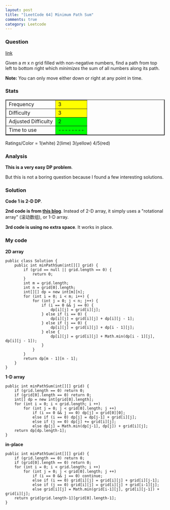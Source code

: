 ```yaml
---
layout: post
title: "[LeetCode 64] Minimum Path Sum"
comments: true
category: Leetcode
---
```


### Question

[link](http://oj.leetcode.com/problems/minimum-path-sum/)

<div class="question-content">
            <p></p><p>Given a <i>m</i> x <i>n</i> grid filled with non-negative numbers, find a path from top left to bottom right which <i>minimizes</i> the sum of all numbers along its path.</p>

<p><b>Note:</b> You can only move either down or right at any point in time.</p><p></p>
          </div>

### Stats

<table border="2">
	<tr>
		<td>Frequency</td>
		<td bgcolor="yellow">3</td>
	</tr>
	<tr>
		<td>Difficulty</td>
		<td bgcolor="yellow">3</td>
	</tr>
	<tr>
		<td>Adjusted Difficulty</td>
		<td bgcolor="lime">2</td>
	</tr>
	<tr>
		<td>Time to use</td>
		<td bgcolor="lime">--------</td>
	</tr>
</table>

Ratings/Color = 1(white) 2(lime) 3(yellow) 4/5(red)

### Analysis

**This is a very easy DP problem**.

But this is not a boring question because I found a few interesting solutions.

### Solution

**Code 1 is 2-D DP**.

**2nd code is from [this blog](http://fisherlei.blogspot.sg/2012/12/leetcode-minimum-path-sum.html)**. Instead of 2-D array, it simply uses a "rotational array" (滚动数组), or 1-D array.

**3rd code is using no extra space**. It works in place.

### My code

**2D array**

    public class Solution {
        public int minPathSum(int[][] grid) {
            if (grid == null || grid.length == 0) {
                return 0;
            }
            int m = grid.length;
            int n = grid[0].length;
            int[][] dp = new int[m][n];
            for (int i = 0; i < m; i++) {
                for (int j = 0; j < n; j++) {
                    if (i == 0 && j == 0) {
                        dp[i][j] = grid[i][j];
                    } else if (i == 0) {
                        dp[i][j] = grid[i][j] + dp[i][j - 1];
                    } else if (j == 0) {
                        dp[i][j] = grid[i][j] + dp[i - 1][j];
                    } else {
                        dp[i][j] = grid[i][j] + Math.min(dp[i - 1][j], dp[i][j - 1]);
                    }
                }
            }
            return dp[m - 1][n - 1];
        }
    }

**1-D array**

    public int minPathSum(int[][] grid) {
        if (grid.length == 0) return 0;
        if (grid[0].length == 0) return 0;
        int[] dp = new int[grid[0].length];
        for (int i = 0; i < grid.length; i ++)
            for (int j = 0; j < grid[0].length; j ++)
                if (i == 0 && j == 0) dp[j] = grid[0][0];
                else if (i == 0) dp[j] = dp[j-1] + grid[i][j];
                else if (j == 0) dp[j] += grid[i][j];
                else dp[j] = Math.min(dp[j-1], dp[j]) + grid[i][j];
        return dp[dp.length-1];
    }

**in-place**

    public int minPathSum(int[][] grid) {
        if (grid.length == 0) return 0;
        if (grid[0].length == 0) return 0;
        for (int i = 0; i < grid.length; i ++)
            for (int j = 0; j < grid[0].length; j ++)
                if (i == 0 && j == 0) continue;
                else if (i == 0) grid[i][j] = grid[i][j] + grid[i][j-1];
                else if (j == 0) grid[i][j] = grid[i][j] + grid[i-1][j];
                else grid[i][j] = Math.min(grid[i-1][j], grid[i][j-1]) + grid[i][j];
        return grid[grid.length-1][grid[0].length-1];
    }
